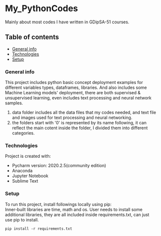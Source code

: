 # My_PythonCodes
Mainly about most codes I have written in GDipSA-51 courses.  

## Table of contents
* [General info](#general-info)
* [Technologies](#technologies)
* [Setup](#setup)

### General info
This project includes python basic concept deployment examples for different variables types, dataframes, libraries. And also includes some Machine Learning models' deployment, there are both supervised & unsupervised learning, even includes text processing and neural network samples.  
1. data folder includes all the data files that my codes needed, and text file and images used for text processing and neural networking.  
2. the folders start with '0' is represented by its name following, it can reflect the main cotent inside the folder, I divided them into different categories.  
	
### Technologies
Project is created with:
* Pycharm version: 2020.2.5(community edition)
* Anaconda
* Jupyter Notebook
* Sublime Text
	
### Setup
To run this project, install followings locally using pip:  
Inner-built libraries are time, math and os. User needs to install some additional libraries, they are all included inside requirements.txt, can just use pip to install.
```
pip install -r requirements.txt
```
